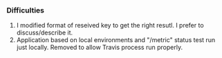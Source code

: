 ### Difficulties

1. I modified format of reseived key to get the right resutl.
   I prefer to discuss/describe it.
2. Application based on local environments and "/metric" status test run just locally.
   Removed to allow Travis process run properly.